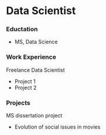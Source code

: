 # Data Scientist

### Eductation
- MS, Data Science

### Work Experience
Freelance Data Scientist
- Project 1
- Project 2

### Projects
MS dissertation project
- Evolution of social issues in movies
